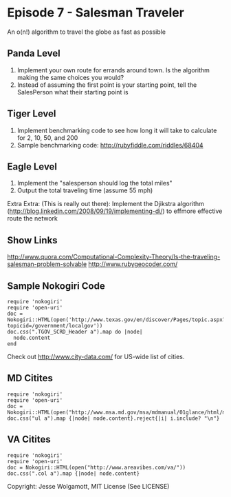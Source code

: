 Episode 7 - Salesman Traveler
=====================

An o(n!) algorithm to travel the globe as fast as possible

Panda Level
-----------

1. Implement your own route for errands around town. Is the algorithm making the same choices you would?
2. Instead of assuming the first point is your starting point, tell the SalesPerson what their starting point is

Tiger Level
-----------

1. Implement benchmarking code to see how long it will take to calculate for 2, 10, 50, and 200
2. Sample benchmarking code: http://rubyfiddle.com/riddles/68404

Eagle Level
-----------

1. Implement the "salesperson should log the total miles"
2. Output the total traveling time (assume 55 mph)

Extra Extra: (This is really out there): Implement the Djikstra algorithm (http://blog.linkedin.com/2008/09/19/implementing-di/) to effmore effective route the network

Show Links
----------

http://www.quora.com/Computational-Complexity-Theory/Is-the-traveling-salesman-problem-solvable 
http://www.rubygeocoder.com/

Sample Nokogiri Code
--------------------

```
require 'nokogiri'
require 'open-uri'
doc = Nokogiri::HTML(open('http://www.texas.gov/en/discover/Pages/topic.aspx?topicid=/government/localgov'))
doc.css(".TGOV_SCRD_Header a").map do |node|
  node.content
end
```

Check out http://www.city-data.com/ for US-wide list of cities.

MD Citites
----------
```
require 'nokogiri'
require 'open-uri'
doc = Nokogiri::HTML(open("http://www.msa.md.gov/msa/mdmanual/01glance/html/mun.html"))
doc.css("ul a").map {|node| node.content}.reject{|i| i.include? "\n"}
```

VA Citites
----------
```
require 'nokogiri'
require 'open-uri'
doc = Nokogiri::HTML(open("http://www.areavibes.com/va/"))
doc.css(".col a").map {|node| node.content}
```

Copyright: Jesse Wolgamott, MIT License (See LICENSE)
